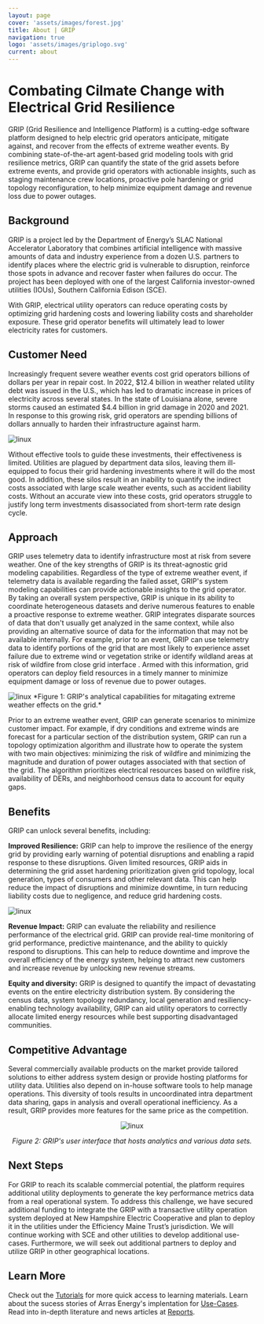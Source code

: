 ```yaml
---
layout: page
cover: 'assets/images/forest.jpg'
title: About | GRIP
navigation: true
logo: 'assets/images/griplogo.svg'
current: about
---
```



# Combating Cilmate Change with Electrical Grid Resilience

GRIP (Grid Resilience and Intelligence Platform) is a cutting-edge software platform designed to help electric grid operators anticipate, mitigate against, and recover from the effects of extreme weather events. By combining state-of-the-art agent-based grid modeling tools with grid resilience metrics, GRIP can quantify the state of the grid assets before extreme events, and provide grid operators with actionable insights, such as staging maintenance crew locations, proactive pole hardening or grid topology reconfiguration, to help minimize equipment damage and revenue loss due to power outages. 

## Background

GRIP is a project led by the Department of Energy’s SLAC National Accelerator Laboratory that combines artificial intelligence with massive amounts of data and industry experience from a dozen U.S. partners to identify places where the electric grid is vulnerable to disruption, reinforce those spots in advance and recover faster when failures do occur. The project has been deployed with one of the largest California investor-owned utilities (IOUs), Southern California Edison (SCE).

With GRIP, electrical utility operators can reduce operating costs by optimizing grid hardening costs and lowering liability costs and shareholder exposure. These grid operator benefits will ultimately lead to lower electricity rates for customers.

 
## Customer Need

Increasingly frequent severe weather events cost grid operators billions of dollars per year in repair cost. In 2022, $12.4 billion in weather related utility debt was issued in the U.S., which has led to dramatic increase in prices of electricity across several states. In the state of Louisiana alone, severe storms caused an estimated $4.4 billion in grid damage in 2020 and 2021. In response to this growing risk, grid operators are spending billions of dollars annually to harden their infrastructure against harm. 

<img src="{{ site.baseurl }}assets/images/fire.jpg" alt="linux" style="max-width: 500px;">

Without effective tools to guide these investments, their effectiveness is limited.  Utilities are plagued by department data silos, leaving them ill-equipped to focus their grid hardening investments where it will do the most good. In addition, these silos result in an inability to quantify the indirect costs associated with large scale weather events, such as accident liability costs. Without an accurate view into these costs, grid operators struggle to justify long term investments disassociated from short-term rate design cycle. 

## Approach

GRIP uses telemetry data to identify infrastructure most at risk from severe weather. One of the key strengths of GRIP is its threat-agnostic grid modeling capabilities. Regardless of the type of extreme weather event, if telemetry data is available regarding the failed asset, GRIP's system modeling capabilities can provide actionable insights to the grid operator. By taking an overall system perspective, GRIP is unique in its ability to coordinate heterogeneous datasets and derive numerous features to enable a proactive response to extreme weather. GRIP integrates disparate sources of data that don't usually get analyzed in the same context, while also providing an alternative source of data for the information that may not be available internally. For example, prior to an event, GRIP can use telemetry data to identify portions of the grid that are most likely to experience asset failure due to extreme wind or vegetation strike or identify wildland areas at risk of wildfire from close grid interface . Armed with this information, grid operators can deploy field resources in a timely manner to minimize equipment damage or loss of revenue due to power outages.

<img src="{{ site.baseurl }}assets/images/metric.png" alt="linux" style="max-width: 550px;">
*Figure 1: GRIP's analytical capabilities for mitagating extreme weather effects on the grid.*


Prior to an extreme weather event, GRIP can generate scenarios to minimize customer impact. For example, if dry conditions and extreme winds are forecast for a particular section of the distribution system, GRIP can run a topology optimization algorithm and illustrate how to operate the system with two main objectives: minimizing the risk of wildfire and minimizing the magnitude and duration of power outages associated with that section of the grid. The algorithm prioritizes electrical resources based on wildfire risk, availability of DERs, and neighborhood census data to account for equity gaps. 

## Benefits

GRIP can unlock several benefits, including:

**Improved Resilience:** GRIP can help to improve the resilience of the energy grid by providing early warning of potential disruptions and enabling a rapid response to these disruptions. Given limited resources, GRIP aids in determining the grid asset hardening prioritization given grid topology, local generation, types of consumers and other relevant data. This can help reduce the impact of disruptions and minimize downtime, in turn reducing liability costs due to negligence, and reduce grid hardening costs.

<img src="{{ site.baseurl }}assets/images/crane.jpg" alt="linux" style="max-width: 520px;">

**Revenue Impact:** GRIP can evaluate the reliability and resilience performance of the electrical grid. GRIP can provide real-time monitoring of grid performance, predictive maintenance, and the ability to quickly respond to disruptions. This can help to reduce downtime and improve the overall efficiency of the energy system, helping to attract new customers and increase revenue by unlocking new revenue streams. 

**Equity and diversity:** GRIP is designed to quantify the impact of devastating events on the entire electricity distribution system. By considering the census data, system topology redundancy, local generation and resiliency-enabling technology availability, GRIP can aid utility operators to correctly allocate limited energy resources while best supporting  disadvantaged communities.

## Competitive Advantage

Several commercially available products on the market provide tailored solutions to either address system design or provide hosting platforms for utility data. Utilities also depend on in-house software tools to help manage operations. This diversity of tools results in uncoordinated intra department data sharing, gaps in analysis and overall operational inefficiency. As a result, GRIP provides more features for the same price as the competition.

<div style="text-align: center;">
  <img src="{{ site.baseurl }}assets/images/simulations.png" alt="linux" style="max-width: 550px;">
  <p style="text-align: center; font-style: italic;">Figure 2: GRIP's user interface that hosts analytics and various data sets.</p>
</div>

## Next Steps

For GRIP to reach its scalable commercial potential, the platform requires additional utility deployments to generate the key performance metrics data from a real operational system. To address this challenge, we have secured additional funding to integrate the GRIP with a transactive utility operation system deployed at New Hampshire Electric Cooperative and plan to deploy it in the utilities under the Efficiency Maine Trust’s jurisdiction. We will continue working with SCE and other utilities to develop additional use-cases. Furthermore, we will seek out additional partners to deploy and utilize GRIP in other geographical locations. 



## Learn More
Check out the [Tutorials](https://arras-energy.github.io/static-website/tutorials/) for more quick access to learning materials. Learn about the sucess stories of Arras Energy's implentation for [Use-Cases](https://arras-energy.github.io/static-website/use-cases/). Read into in-depth literature and news articles at [Reports](https://arras-energy.github.io/static-website/literature/). 

[Tutorials]:  https://arras-energy.github.io/static-website/tutorials/
[Reports]:   https://arras-energy.github.io/static-website/literature/ 
[Use-Cases]:  https://arras-energy.github.io/static-website/use-cases/  
[Arras Energy's GitHub repo]: https://github.com/arras-energy


